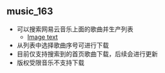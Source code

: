 ## music_163

+ 可以搜索网易云音乐上面的歌曲并生产列表
  + [Image text]()
+ 从列表中选择歌曲序号可进行下载
+ 目前仅支持搜索到的首页歌曲下载，后续会进行更新
+ 版权受限音乐不支持下载


